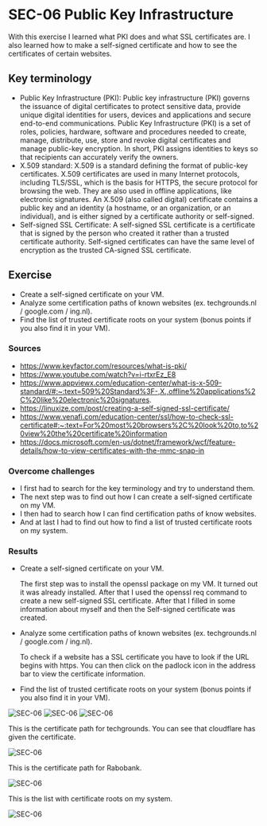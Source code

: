# SEC-06 Public Key Infrastructure
With this exercise I learned what PKI does and what SSL certificates are. I also learned how to make a self-signed certificate and how to see the certificates of certain websites. 

## Key terminology
- Public Key Infrastructure (PKI): Public key infrastructure (PKI) governs the issuance of digital certificates to protect sensitive data, provide unique digital identities for users, devices and applications and secure end-to-end communications. Public Key Infrastructure (PKI) is a set of roles, policies, hardware, software and procedures needed to create, manage, distribute, use, store and revoke digital certificates and manage public-key encryption. In short, PKI assigns identities to keys so that recipients can accurately verify the owners.
- X.509 standard: X.509 is a standard defining the format of public-key certificates. X.509 certificates are used in many Internet protocols, including TLS/SSL, which is the basis for HTTPS, the secure protocol for browsing the web. They are also used in offline applications, like electronic signatures. An X.509 (also called digital) certificate contains a public key and an identity (a hostname, or an organization, or an individual), and is either signed by a certificate authority or self-signed. 
- Self-signed SSL Certificate: A self-signed SSL certificate is a certificate that is signed by the person who created it rather than a trusted certificate authority. Self-signed certificates can have the same level of encryption as the trusted CA-signed SSL certificate.
 
## Exercise
- Create a self-signed certificate on your VM.
- Analyze some certification paths of known websites (ex. techgrounds.nl / google.com / ing.nl).
- Find the list of trusted certificate roots on your system (bonus points if you also find it in your VM).

### Sources
- https://www.keyfactor.com/resources/what-is-pki/
- https://www.youtube.com/watch?v=i-rtxrEz_E8
- https://www.appviewx.com/education-center/what-is-x-509-standard/#:~:text=509%20Standard%3F-,X.,offline%20applications%2C%20like%20electronic%20signatures.
- https://linuxize.com/post/creating-a-self-signed-ssl-certificate/
- https://www.venafi.com/education-center/ssl/how-to-check-ssl-certificate#:~:text=For%20most%20browsers%2C%20look%20to,to%20view%20the%20certificate%20information
- https://docs.microsoft.com/en-us/dotnet/framework/wcf/feature-details/how-to-view-certificates-with-the-mmc-snap-in

### Overcome challenges
- I first had to search for the key terminology and try to understand them.
- The next step was to find out how I can create a self-signed certificate on my VM.
- I then had to search how I can find certification paths of know websites.
- And at last I had to find out how to find a list of trusted certificate roots on my system.

### Results
- Create a self-signed certificate on your VM.

    The first step was to install the openssl package on my VM. It turned out it was already installed. After that I used the openssl req command to create a new self-signed SSL certificate. After that I filled in some information about myself and then the Self-signed certificate was created.

- Analyze some certification paths of known websites (ex. techgrounds.nl / google.com / ing.nl).

    To check if a website has a SSL certificate you have to look if the URL begins with https. You can then click on the padlock icon in the address bar to view the certificate information. 

- Find the list of trusted certificate roots on your system (bonus points if you also find it in your VM).



![SEC-06](../00_includes/SEC06-1.png)
![SEC-06](../00_includes/SEC06-2.png)
![SEC-06](../00_includes/SEC06-3.png)

This is the certificate path for techgrounds. You can see that cloudflare has given the certificate.

![SEC-06](../00_includes/SEC06-4.png)

This is the certificate path for Rabobank.

![SEC-06](../00_includes/SEC06-5.png)

This is the list with certificate roots on my system.

![SEC-06](../00_includes/SEC06-6.png)

 